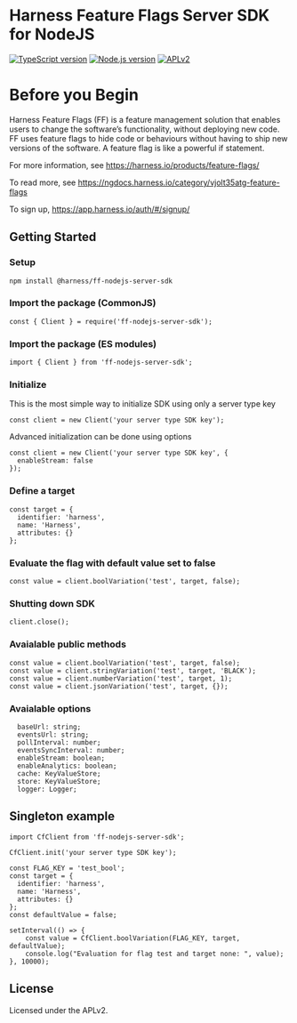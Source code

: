 # Harness Feature Flags Server SDK for NodeJS

[![TypeScript version][ts-badge]][typescript-4-3]
[![Node.js version][nodejs-badge]][nodejs]
[![APLv2][license-badge]][license]

# Before you Begin
Harness Feature Flags (FF) is a feature management solution that enables users to change the software’s functionality, without deploying new code. FF uses feature flags to hide code or behaviours without having to ship new versions of the software. A feature flag is like a powerful if statement.

For more information, see https://harness.io/products/feature-flags/

To read more, see https://ngdocs.harness.io/category/vjolt35atg-feature-flags

To sign up, https://app.harness.io/auth/#/signup/

## Getting Started

### Setup

```npm install @harness/ff-nodejs-server-sdk```

### Import the package (CommonJS)

```
const { Client } = require('ff-nodejs-server-sdk');
```

### Import the package (ES modules)

```
import { Client } from 'ff-nodejs-server-sdk';
```

### Initialize

This is the most simple way to initialize SDK using only a server type key
```
const client = new Client('your server type SDK key');
```

Advanced initialization can be done using options
```
const client = new Client('your server type SDK key', {
  enableStream: false
});
```

### Define a target
```
const target = {
  identifier: 'harness',
  name: 'Harness',
  attributes: {}
};
```

### Evaluate the flag with default value set to false
```
const value = client.boolVariation('test', target, false);
```

### Shutting down SDK
```
client.close();
```

### Avaialable public methods
```
const value = client.boolVariation('test', target, false);
const value = client.stringVariation('test', target, 'BLACK');
const value = client.numberVariation('test', target, 1);
const value = client.jsonVariation('test', target, {});
```

### Avaialable options

```
  baseUrl: string;
  eventsUrl: string;
  pollInterval: number;
  eventsSyncInterval: number;
  enableStream: boolean;
  enableAnalytics: boolean;
  cache: KeyValueStore;
  store: KeyValueStore;
  logger: Logger;
```

## Singleton example

```
import CfClient from 'ff-nodejs-server-sdk';

CfClient.init('your server type SDK key');

const FLAG_KEY = 'test_bool';
const target = {
  identifier: 'harness',
  name: 'Harness',
  attributes: {}
};
const defaultValue = false;

setInterval(() => {
    const value = CfClient.boolVariation(FLAG_KEY, target, defaultValue);
    console.log("Evaluation for flag test and target none: ", value);
}, 10000);
```
## License

Licensed under the APLv2.

[ts-badge]: https://img.shields.io/badge/TypeScript-4.3-blue.svg
[nodejs-badge]: https://img.shields.io/badge/Node.js->=%2012-blue.svg
[nodejs]: https://nodejs.org/dist/latest-v14.x/docs/api/
[typescript]: https://www.typescriptlang.org/
[typescript-4-3]: https://www.typescriptlang.org/docs/handbook/release-notes/typescript-4-3.html
[license-badge]: https://img.shields.io/badge/license-APLv2-blue.svg
[license]: https://github.com/drone/ff-nodejs-server-sdk/blob/main/LICENSE
[jest]: https://facebook.github.io/jest/
[eslint]: https://github.com/eslint/eslint
[prettier]: https://prettier.io
[volta]: https://volta.sh
[gh-actions]: https://github.com/features/actions
